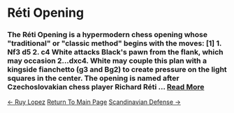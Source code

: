 # Réti Opening

### The Réti Opening is a hypermodern chess opening whose "traditional" or "classic method" begins with the moves: [1] 1. Nf3 d5 2. c4 White attacks Black's pawn from the flank, which may occasion 2...dxc4. White may couple this plan with a kingside fianchetto (g3 and Bg2) to create pressure on the light squares in the center. The opening is named after Czechoslovakian chess player Richard Réti ...  [Read More](https://en.wikipedia.org/wiki/Réti_Opening)

[<- Ruy Lopez](RuyLopez.md)   [Return To Main Page](index.md)   [Scandinavian Defense ->](ScandinavianDefense.md)